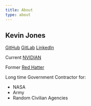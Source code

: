 ```yaml
---
title: About
type: about
---
```


## Kevin Jones

[GitHub](https://github.com/kjw3)
[GitLab](https://gitlab.com/kjw3llc)
[LinkedIn](https://www.linkedin.com/in/kjwthree/)

Current [NVIDIAN](https://nvidia.com)

Former [Red Hatter](https://redhat.com)

Long time Government Contractor for:
- NASA
- Army
- Random Civilian Agencies
